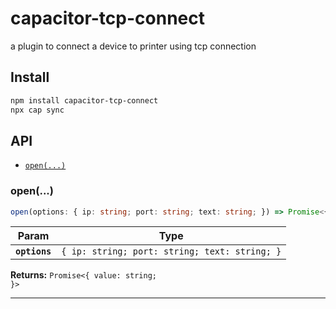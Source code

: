 # capacitor-tcp-connect

a plugin to connect a device to printer using tcp connection

## Install

```bash
npm install capacitor-tcp-connect
npx cap sync
```

## API

<docgen-index>

- [`open(...)`](#open)

</docgen-index>

<docgen-api>
<!--Update the source file JSDoc comments and rerun docgen to update the docs below-->

### open(...)

```typescript
open(options: { ip: string; port: string; text: string; }) => Promise<{ value: string; }>
```

| Param         | Type                                                     |
| ------------- | -------------------------------------------------------- |
| **`options`** | <code>{ ip: string; port: string; text: string; }</code> |

**Returns:** <code>Promise&lt;{ value: string; }&gt;</code>

---

</docgen-api>
